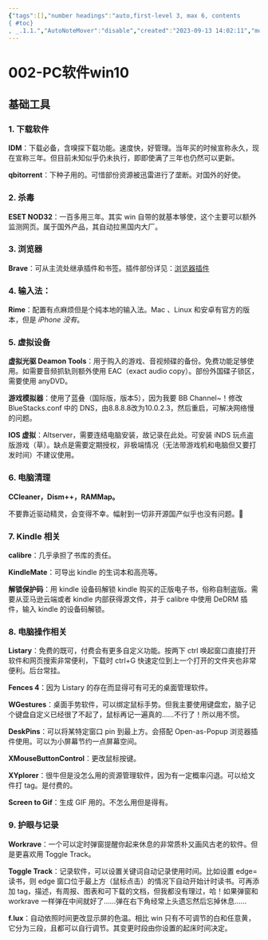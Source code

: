 ```yaml
---
{"tags":[],"number headings":"auto,first-level 3, max 6, contents
{ #toc}
, _.1.1.","AutoNoteMover":"disable","created":"2023-09-13 14:02:11","modified":"2023-09-13 14:07:48","dg-publish":true,"permalink":"/=Digital_Garden/PC/002-PC软件win10/","dgPassFrontmatter":true}
---
```


# 002-PC软件win10
## 基础工具

### 1. 下载软件

**IDM**：下载必备，含嗅探下载功能。速度快，好管理。当年买的时候宣称永久，现在宣称三年。但目前未知似乎仍未执行，即即使满了三年也仍然可以更新。

**qbitorrent**：下种子用的。可惜部份资源被迅雷进行了垄断。对国外的好使。

### 2. 杀毒

**ESET NOD32**：一百多用三年。其实 win 自带的就基本够使，这个主要可以额外监测网页。属于国外产品，其自动拉黑国内大厂。

### 3. 浏览器

**Brave**：可从主流处继承插件和书签。插件部份详见：[浏览器插件](001-浏览器插件.md)

### 4. 输入法：

**Rime**：配置有点麻烦但是个纯本地的输入法。Mac 、Linux 和安卓有官方的版本，但是 *iPhone 没有*。

### 5. 虚拟设备

**虚拟光驱 Deamon Tools**：用于购入的游戏、音视频碟的备份。免费功能足够使用。如需要音频抓轨则额外使用 EAC（exact audio copy）。部份外国碟子锁区，需要使用 anyDVD。

**游戏模拟器**：使用了蓝叠（国际版，版本5），因为我要 BB Channel~！修改BlueStacks.conf 中的 DNS，由8.8.8.8改为10.0.2.3，然后重启，可解决网络慢的问题。

**IOS 虚拟**：Altserver，需要连结电脑安装，故记录在此处。可安装 iNDS 玩点盗版游戏（草）。缺点是需要定期授权，非极端情况（无法带游戏机和电脑但又要打发时间）不建议使用。

### 6. 电脑清理

**CCleaner，Dism++，RAMMap。**

不要靠近驱动精灵，会变得不幸。幅射到一切非开源国产似乎也没有问题。🚬

### 7. Kindle 相关

**calibre**：几乎承担了书库的责任。

**KindleMate**：可导出 kindle 的生词本和高亮等。

**解锁保护码**：用 kindle 设备码解锁 kindle 购买的正版电子书，俗称自制盗版。需要从亚马逊云端或者 kindle 内部获得源文件，并于 calibre 中使用 DeDRM 插件，输入 kindle 的设备码解锁。

### 8. 电脑操作相关

**Listary**：免费的既可，付费会有更多自定义功能。按两下 ctrl 唤起窗口直接打开软件和网页搜索非常便利，下载时 ctrl+G 快速定位到上一个打开的文件夹也非常便利。后台常挂。

**Fences 4**：因为 Listary 的存在而显得可有可无的桌面管理软件。

**WGestures**：桌面手势软件，可以绑定鼠标手势。但我主要使用键盘宏，脑子记个键盘自定义已经很了不起了，鼠标再记一遍真的……不行了！所以用不惯。

**DeskPins**：可以将某特定窗口 pin 到最上方。会搭配 Open-as-Popup 浏览器插件使用。可以为小屏幕节约一点屏幕空间。

**XMouseButtonControl**：更改鼠标按键。

**XYplorer**：很牛但是没怎么用的资源管理软件，因为有一定概率闪退。可以给文件打 tag。是付费的。

**Screen to Gif**：生成 GIF 用的。不怎么用但是得有。

### 9. 护眼与记录

**Workrave**：一个可以定时弹窗提醒你起来休息的非常质朴又画风古老的软件。但是更喜欢用 Toggle Track。

**Toggle Track**：记录软件，可以设置关键词自动记录使用时间。比如设置 edge=读书，则 edge 窗口位于最上方（鼠标点击）的情况下自动开始计时读书。可再添加 tag，描述，有周报、图表和可下载的文档，但我都没有理过，哈！如果弹窗和 workrave 一样弹在中间就好了……弹在右下角经常上头遗忘然后忘掉休息……

**f.lux**：自动依照时间更改显示屏的色温。相比 win 只有不可调节的白和任意黄，它分为三段，且都可以自行调节。其变更时段由你设置的起床时间决定。

